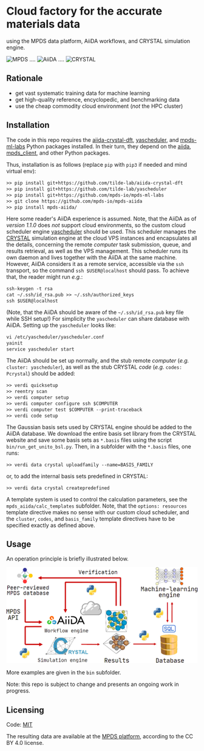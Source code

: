 Cloud factory for the accurate materials data
==========

using the MPDS data platform, AiiDA workflows, and CRYSTAL simulation engine.

![MPDS](https://raw.githubusercontent.com/mpds-io/mpds-aiida/master/mpds.png "MPDS + AiiDA + CRYSTAL") .... ![AiiDA](https://raw.githubusercontent.com/mpds-io/mpds-aiida/master/aiida.png "AiiDA + MPDS + CRYSTAL") .... ![CRYSTAL](https://raw.githubusercontent.com/mpds-io/mpds-aiida/master/crystal.jpg "CRYSTAL + MPDS + AiiDA")


## Rationale

- get vast systematic training data for machine learning
- get high-quality reference, encyclopedic, and benchmarking data
- use the cheap commodity cloud environment (_not_ the HPC cluster)


## Installation

The code in this repo requires the [aiida-crystal-dft](https://github.com/tilde-lab/aiida-crystal-dft), [yascheduler](https://github.com/tilde-lab/yascheduler), and [mpds-ml-labs](https://github.com/mpds-io/mpds-ml-labs) Python packages installed. In their turn, they depend on the [aiida](https://github.com/aiidateam/aiida-core), [mpds_client](https://github.com/mpds-io/mpds_client), and other Python packages.

Thus, installation is as follows (replace `pip` with `pip3` if needed and mind virtual env):

```shell
>> pip install git+https://github.com/tilde-lab/aiida-crystal-dft
>> pip install git+https://github.com/tilde-lab/yascheduler
>> pip install git+https://github.com/mpds-io/mpds-ml-labs
>> git clone https://github.com/mpds-io/mpds-aiida
>> pip install mpds-aiida/
```

Here some reader's AiiDA experience is assumed. Note, that the AiiDA as of *version 1.1.0* does _not_ support cloud environments, so the custom cloud scheduler engine [yascheduler](https://github.com/tilde-lab/yascheduler) should be used. This scheduler manages the [CRYSTAL](http://www.crystal.unito.it) simulation engine at the cloud VPS instances and encapsulates all the details, concerning the remote *computer* task submission, queue, and results retrieval, as well as the VPS management. This scheduler runs its own daemon and lives together with the AiiDA at the same machine. However, AiiDA considers it as a remote service, accessible via the `ssh` transport, so the command `ssh $USER@localhost` should pass. To achieve that, the reader might run _e.g._:

```shell
ssh-keygen -t rsa
cat ~/.ssh/id_rsa.pub >> ~/.ssh/authorized_keys
ssh $USER@localhost
```
(Note, that the AiiDA should be aware of the `~/.ssh/id_rsa.pub` key file while SSH setup!)
For simplicity the `yascheduler` can share database with AiiDA. Setting up the `yascheduler` looks like:

```shell
vi /etc/yascheduler/yascheduler.conf
yainit
service yascheduler start
```

The AiiDA should be set up normally, and the stub remote *computer* (_e.g._ `cluster: yascheduler`), as well as the stub CRYSTAL *code* (_e.g._ `codes: Pcrystal`) should be added:

```shell
>> verdi quicksetup
>> reentry scan
>> verdi computer setup
>> verdi computer configure ssh $COMPUTER
>> verdi computer test $COMPUTER --print-traceback
>> verdi code setup
```

The Gaussian basis sets used by CRYSTAL engine should be added to the AiiDA database. We download the entire basis set library from the CRYSTAL website and save some basis sets as `*.basis` files using the script `bin/run_get_unito_bsl.py`. Then, in a subfolder with the `*.basis` files, one runs:

```shell
>> verdi data crystal uploadfamily --name=BASIS_FAMILY
```

or, to add the internal basis sets predefined in CRYSTAL:

```shell
>> verdi data crystal createpredefined
```

A template system is used to control the calculation parameters, see the `mpds_aiida/calc_templates` subfolder. Note, that the `options: resources` template directive makes no sense with our custom cloud scheduler, and the `cluster`, `codes`, and `basis_family` template directives have to be specified exactly as defined above.


## Usage

An operation principle is briefly illustrated below.

![General workflow](https://raw.githubusercontent.com/mpds-io/mpds-aiida/master/workflow.png "General workflow")

More examples are given in the `bin` subfolder.

Note: this repo is subject to change and presents an ongoing work in progress.


## Licensing

Code: [MIT](https://en.wikipedia.org/wiki/MIT_License)

The resulting data are available at the [MPDS platform](https://mpds.io/search/ab%20initio%20calculations), according to the CC BY 4.0 license.